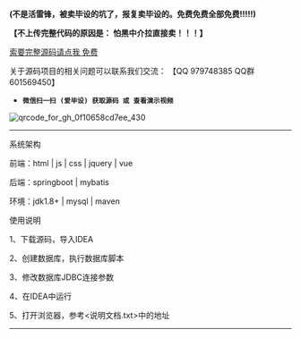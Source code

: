 

**(不是活雷锋，被卖毕设的坑了，报复卖毕设的。免费免费全部免费!!!!!)**

**【不上传完整代码的原因是： 怕黑中介拉直接卖！！！】**

[索要完整源码请点我 免费](https://mp.weixin.qq.com/mp/appmsgalbum?__biz=MzkwMDY3MTY0Nw==&action=getalbum&album_id=3438552322228256777#wechat_redirect)

关于源码项目的相关问题可以联系我们交流： 【QQ 979748385 QQ群 601569450】 

- **`微信扫一扫 (爱毕设) 获取源码 或 查看演示视频`**

![qrcode_for_gh_0f10658cd7ee_430](https://github.com/hjsdjko/onlyzaixianshangcheng/assets/120558513/edfc28fc-d9df-4e81-ac62-d02aa360e379)

***************************************************************
系统架构

前端：html | js | css | jquery | vue

后端：springboot | mybatis

环境：jdk1.8+ | mysql | maven

使用说明

1、下载源码，导入IDEA

2、创建数据库，执行数据库脚本

3、修改数据库JDBC连接参数

4、在IDEA中运行

5、打开浏览器，参考<说明文档.txt>中的地址

***************************************************************
